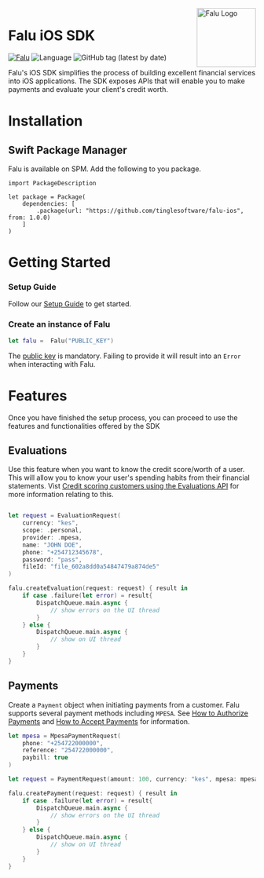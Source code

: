 <a href="https://www.falu.io">
    <img src="https://cdn.falu.io/tools/logo.png" alt="Falu Logo" title="Falu" width="120" height="120" align="right">
</a>

# Falu iOS SDK

[![Falu](https://github.com/tinglesoftware/falu-ios/actions/workflows/swift.yml/badge.svg)](https://github.com/tinglesoftware/falu-ios/actions/workflows/swift.yml)
![Language](https://img.shields.io/badge/language-Swift%205.0-orange.svg)
![GitHub tag (latest by date)](https://img.shields.io/github/v/tag/tinglesoftware/falu-ios?label=spm)


Falu's iOS SDK simplifies the process of building excellent financial services into iOS applications.
The SDK exposes APIs that will enable you to make payments and evaluate your client's credit worth.

# Installation 

## Swift Package Manager

Falu is available on SPM. Add the following to you package.
``` 
import PackageDescription

let package = Package(
    dependencies: [
        .package(url: "https://github.com/tinglesoftware/falu-ios", from: 1.0.0)
    ]
)
```

# Getting Started

### Setup Guide

Follow our [Setup Guide](https://docs.falu.io/guides/developer/quickstart) to get started.

### Create an instance of Falu

```swift
let falu =  Falu("PUBLIC_KEY")
```
The [public key](https://docs.falu.io/guides/keys) is mandatory. Failing to provide it will result into an `Error` when interacting with Falu.


# Features

Once you have finished the setup process, you can proceed to use the features and functionalities offered by the SDK

## Evaluations

Use this feature when you want to know the credit score/worth of a  user.
This will allow you to know your user's spending habits from their financial statements.
Vist [Credit scoring customers using the Evaluations API](https://docs.falu.io/guides/evaluations) for more information relating to this.

```swift

let request = EvaluationRequest(
    currency: "kes",
    scope: .personal,
    provider: .mpesa,
    name: "JOHN DOE",
    phone: "+254712345678",
    password: "pass",
    fileId: "file_602a8dd0a54847479a874de5"
)

falu.createEvaluation(request: request) { result in
    if case .failure(let error) = result{
        DispatchQueue.main.async {
            // show errors on the UI thread
        }
    } else {
        DispatchQueue.main.async {
            // show on UI thread
        }
    }
}
```

## Payments

Create a `Payment` object when initiating payments from a customer.
Falu supports several payment methods including `MPESA`.
See [How to Authorize Payments](https://docs.falu.io/guides/payments/authorizations) and
[How to Accept Payments](https://docs.falu.io/guides/payments) for information.

```swift
let mpesa = MpesaPaymentRequest(
    phone: "+254722000000",
    reference: "254722000000",
    paybill: true
)

let request = PaymentRequest(amount: 100, currency: "kes", mpesa: mpesa)

falu.createPayment(request: request) { result in
    if case .failure(let error) = result{
        DispatchQueue.main.async {
            // show errors on the UI thread
        }
    } else {
        DispatchQueue.main.async {
            // show on UI thread
        }
    }
}
```
